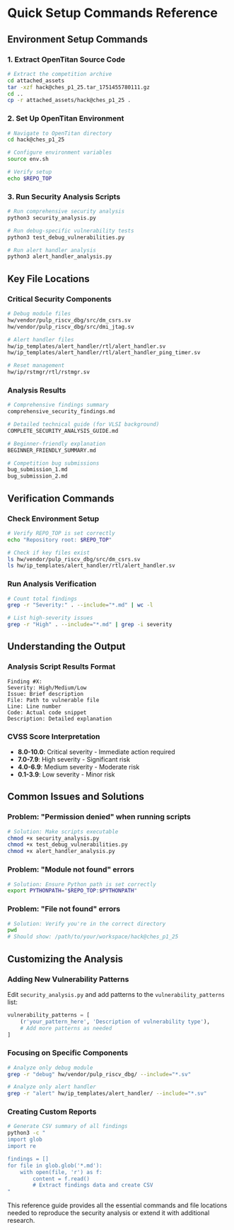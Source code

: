 # Quick Setup Commands Reference

## Environment Setup Commands

### 1. Extract OpenTitan Source Code
```bash
# Extract the competition archive
cd attached_assets
tar -xzf hack@ches_p1_25.tar_1751455780111.gz
cd ..
cp -r attached_assets/hack@ches_p1_25 .
```

### 2. Set Up OpenTitan Environment
```bash
# Navigate to OpenTitan directory
cd hack@ches_p1_25

# Configure environment variables
source env.sh

# Verify setup
echo $REPO_TOP
```

### 3. Run Security Analysis Scripts
```bash
# Run comprehensive security analysis
python3 security_analysis.py

# Run debug-specific vulnerability tests
python3 test_debug_vulnerabilities.py

# Run alert handler analysis
python3 alert_handler_analysis.py
```

## Key File Locations

### Critical Security Components
```bash
# Debug module files
hw/vendor/pulp_riscv_dbg/src/dm_csrs.sv
hw/vendor/pulp_riscv_dbg/src/dmi_jtag.sv

# Alert handler files  
hw/ip_templates/alert_handler/rtl/alert_handler.sv
hw/ip_templates/alert_handler/rtl/alert_handler_ping_timer.sv

# Reset management
hw/ip/rstmgr/rtl/rstmgr.sv
```

### Analysis Results
```bash
# Comprehensive findings summary
comprehensive_security_findings.md

# Detailed technical guide (for VLSI background)
COMPLETE_SECURITY_ANALYSIS_GUIDE.md

# Beginner-friendly explanation
BEGINNER_FRIENDLY_SUMMARY.md

# Competition bug submissions
bug_submission_1.md
bug_submission_2.md
```

## Verification Commands

### Check Environment Setup
```bash
# Verify REPO_TOP is set correctly
echo "Repository root: $REPO_TOP"

# Check if key files exist
ls hw/vendor/pulp_riscv_dbg/src/dm_csrs.sv
ls hw/ip_templates/alert_handler/rtl/alert_handler.sv
```

### Run Analysis Verification
```bash
# Count total findings
grep -r "Severity:" . --include="*.md" | wc -l

# List high-severity issues
grep -r "High" . --include="*.md" | grep -i severity
```

## Understanding the Output

### Analysis Script Results Format
```
Finding #X:
Severity: High/Medium/Low
Issue: Brief description
File: Path to vulnerable file
Line: Line number
Code: Actual code snippet
Description: Detailed explanation
```

### CVSS Score Interpretation
- **8.0-10.0**: Critical severity - Immediate action required
- **7.0-7.9**: High severity - Significant risk
- **4.0-6.9**: Medium severity - Moderate risk
- **0.1-3.9**: Low severity - Minor risk

## Common Issues and Solutions

### Problem: "Permission denied" when running scripts
```bash
# Solution: Make scripts executable
chmod +x security_analysis.py
chmod +x test_debug_vulnerabilities.py
chmod +x alert_handler_analysis.py
```

### Problem: "Module not found" errors
```bash
# Solution: Ensure Python path is set correctly
export PYTHONPATH="$REPO_TOP:$PYTHONPATH"
```

### Problem: "File not found" errors
```bash
# Solution: Verify you're in the correct directory
pwd
# Should show: /path/to/your/workspace/hack@ches_p1_25
```

## Customizing the Analysis

### Adding New Vulnerability Patterns
Edit `security_analysis.py` and add patterns to the `vulnerability_patterns` list:
```python
vulnerability_patterns = [
    (r'your_pattern_here', 'Description of vulnerability type'),
    # Add more patterns as needed
]
```

### Focusing on Specific Components
```bash
# Analyze only debug module
grep -r "debug" hw/vendor/pulp_riscv_dbg/ --include="*.sv"

# Analyze only alert handler
grep -r "alert" hw/ip_templates/alert_handler/ --include="*.sv"
```

### Creating Custom Reports
```bash
# Generate CSV summary of all findings
python3 -c "
import glob
import re

findings = []
for file in glob.glob('*.md'):
    with open(file, 'r') as f:
        content = f.read()
        # Extract findings data and create CSV
"
```

This reference guide provides all the essential commands and file locations needed to reproduce the security analysis or extend it with additional research.